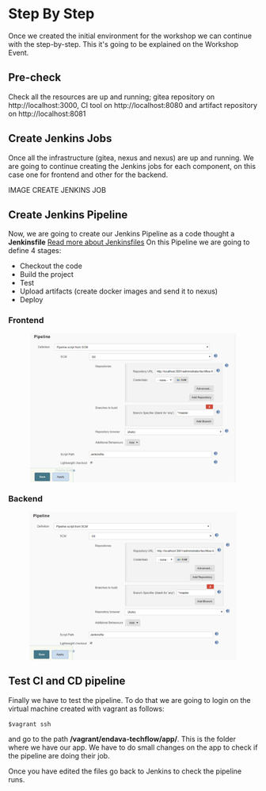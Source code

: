 # Step By Step
Once we created the initial environment for the workshop we can continue with the step-by-step.
This it's going to be explained on the Workshop Event.

## Pre-check
Check all the resources are up and running; gitea repository on http://localhost:3000, CI tool on http://localhost:8080 and artifact repository on http://localhost:8081

## Create Jenkins Jobs
Once all the infrastructure (gitea, nexus and nexus) are up and running. We are going to continue creating the Jenkins jobs for each component, on this case one for frontend and other for the backend.

IMAGE CREATE JENKINS JOB

## Create Jenkins Pipeline
Now, we are going to create our Jenkins Pipeline as a code thought a **Jenkinsfile** [Read more about Jenkinsfiles](https://jenkins.io/doc/book/pipeline/jenkinsfile)
On this Pipeline we are going to define 4 stages:
  * Checkout the code
  * Build the project
  * Test
  * Upload artifacts (create docker images and send it to nexus)
  * Deploy

### Frontend

<img  src ="pictures/jenkins-frontend-techflow.png" style="height: 300px; display: block; margin: 0 auto;">

### Backend

<img  src ="pictures/jenkins-backend-techflow.png" style="height: 300px; display: block; margin: 0 auto;">


## Test CI and CD pipeline

Finally we have to test the pipeline. To do that we are going to login on the virtual machine created with vagrant as follows:

```
$vagrant ssh
```

and go to the path **/vagrant/endava-techflow/app/**. This is the folder where we have our app.
We have to do small changes on the app to check if the pipeline are doing their job.

Once you have edited the files go back to Jenkins to check the pipeline runs.
